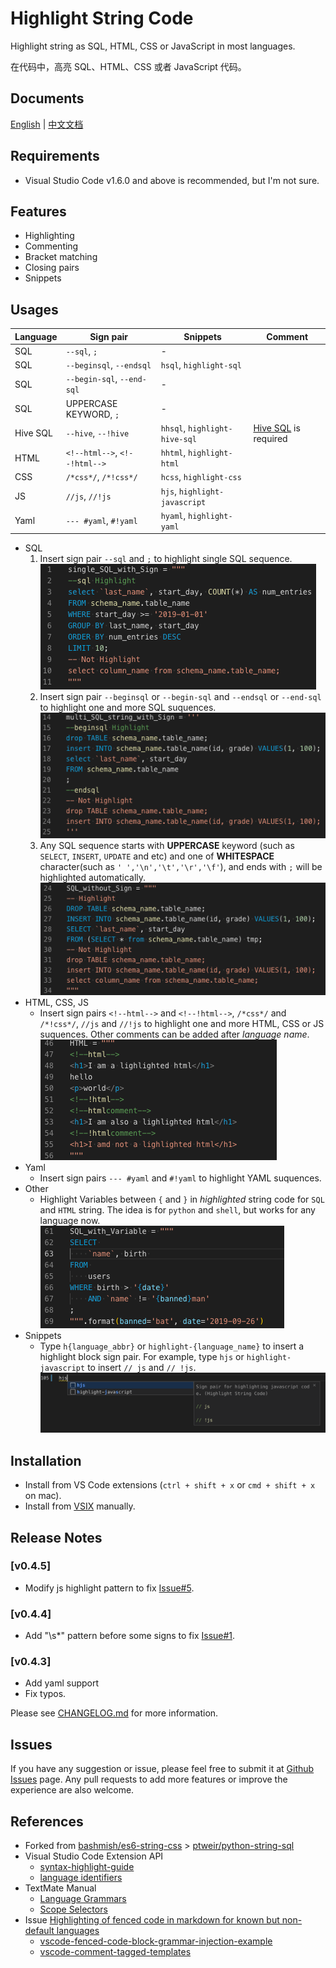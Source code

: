 # Highlight String Code

Highlight string as SQL, HTML, CSS or JavaScript in most languages.

在代码中，高亮 SQL、HTML、CSS 或者 JavaScript 代码。

## Documents

[English](https://github.com/iuyoy/highlight-string-code/blob/master/README.md) | [中文文档](https://github.com/iuyoy/highlight-string-code/blob/master/docs/README_CN.md)

## Requirements

- Visual Studio Code v1.6.0 and above is recommended, but I'm not sure.

## Features

- Highlighting
- Commenting
- Bracket matching
- Closing pairs
- Snippets

## Usages

| Language | Sign pair                     | Snippets                      | Comment|
| -------- | ----------------------------- | ----------------------------- | -------|
| SQL      | `--sql`, `;`                  | -                             |
| SQL      | `--beginsql`, `--endsql`      | `hsql`, `highlight-sql`       |
| SQL      | `--begin-sql`, `--end-sql`    | -                             |
| SQL      | UPPERCASE KEYWORD, `;`        | -                             |
| Hive SQL | `--hive`, `--!hive`           | `hhsql`, `highlight-hive-sql` | [Hive SQL](https://marketplace.visualstudio.com/items?itemName=josephtbradley.hive-sql) is required
| HTML     | `<!--html-->`, `<!--!html-->` | `hhtml`, `highlight-html`     |
| CSS      | `/*css*/`, `/*!css*/`         | `hcss`, `highlight-css`       |
| JS       | `//js`, `//!js`               | `hjs`, `highlight-javascript` |
| Yaml     | `--- #yaml`, `#!yaml`         | `hyaml`, `highlight-yaml`     |

- SQL
  1. Insert sign pair `--sql` and `;` to highlight single SQL sequence.<br>
  ![single SQL stirng with Sign](./docs/single_SQL_with_Sign.png)
  2. Insert sign pair `--beginsql` or `--begin-sql` and `--endsql` or `--end-sql` to highlight one and more SQL suquences.<br>
  ![multi SQL stirng with Sign](./docs/multi_SQL_with_Sign.png)
  3. Any SQL sequence starts with **UPPERCASE** keyword (such as `SELECT`, `INSERT`, `UPDATE` and etc) and one of **WHITESPACE** character(such as `' ','\n','\t','\r','\f'`), and ends with `;` will be highlighted automatically.<br>
  ![SQL stirng no Sign](./docs/SQL_without_Sign.png)
- HTML, CSS, JS
  - Insert sign pairs `<!--html-->` and `<!--!html-->`, `/*css*/` and `/*!css*/`, `//js` and `//!js` to highlight one and more HTML, CSS or JS suquences. Other comments can be added after *language name*.<br>
  ![HTML with Sign](./docs/HTML_with_Sign.png)
- Yaml
  - Insert sign pairs `--- #yaml` and `#!yaml` to highlight YAML suquences.
- Other
  - Highlight Variables between `{` and `}` in *highlighted* string code for `SQL` and `HTML` string. The idea is for `python` and `shell`, but works for any language now.<br>
  ![Variables](./docs/SQL_with_variable.png)
- Snippets
  - Type `h{language_abbr}` or `highlight-{language_name}` to insert a highlight block sign pair. For example, type `hjs` or `highlight-javascript` to insert `// js` and `// !js`. 
  ![Snippets](./docs/hjs-snippets.png)

## Installation

- Install from VS Code extensions (`ctrl + shift + x` or `cmd + shift + x` on mac).
- Install from [VSIX](https://github.com/iuyoy/highlight-string-code/releases) manually.

## Release Notes

### [v0.4.5]

- Modify js highlight pattern to fix [Issue#5](https://github.com/iuyoy/highlight-string-code/issues/5).

### [v0.4.4]

- Add "\s*" pattern before some signs to fix [Issue#1](https://github.com/iuyoy/highlight-string-code/issues/1).

### [v0.4.3]

- Add yaml support
- Fix typos.

Please see [CHANGELOG.md](./CHANGELOG.md) for more information.

## Issues

If you have any suggestion or issue, please feel free to submit it at [Github Issues](https://github.com/iuyoy/highlight-string-code/issues) page.
Any pull requests to add more features or improve the experience are also welcome.

## References

- Forked from [bashmish/es6-string-css](https://github.com/bashmish/es6-string-css) > [ptweir/python-string-sql](https://github.com/ptweir/python-string-sql)
- Visual Studio Code Extension API
  - [syntax-highlight-guide](https://code.visualstudio.com/api/language-extensions/syntax-highlight-guide)
  - [language identifiers](https://code.visualstudio.com/docs/languages/identifiers)
- TextMate Manual
  - [Language Grammars](https://macromates.com/manual/en/language_grammars)
  - [Scope Selectors](https://macromates.com/manual/en/scope_selectors)
- Issue [Highlighting of fenced code in markdown for known but non-default languages](https://github.com/microsoft/vscode/issues/71888)
  - [vscode-fenced-code-block-grammar-injection-example](https://github.com/mjbvz/vscode-fenced-code-block-grammar-injection-example)
  - [vscode-comment-tagged-templates](https://github.com/mjbvz/vscode-comment-tagged-templates)